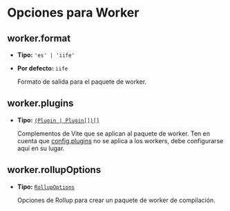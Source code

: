 # Opciones para Worker

## worker.format

- **Tipo:** `'es' | 'iife'`
- **Por defecto:** `iife`

  Formato de salida para el paquete de worker.

## worker.plugins

- **Tipo:** [`(Plugin | Plugin[])[]`](#plugins)

  Complementos de Vite que se aplican al paquete de worker. Ten en cuenta que [config.plugins](./shared-options#plugins) no se aplica a los workers, debe configurarse aquí en su lugar.

## worker.rollupOptions

- **Tipo:** [`RollupOptions`](https://rollupjs.org/guide/en/#big-list-of-options)

  Opciones de Rollup para crear un paquete de worker de compilación.